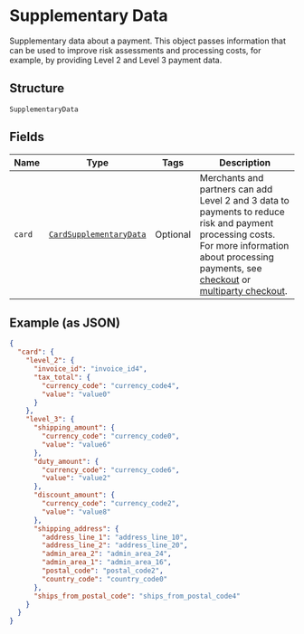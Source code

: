 
# Supplementary Data

Supplementary data about a payment. This object passes information that can be used to improve risk assessments and processing costs, for example, by providing Level 2 and Level 3 payment data.

## Structure

`SupplementaryData`

## Fields

| Name | Type | Tags | Description |
|  --- | --- | --- | --- |
| `card` | [`CardSupplementaryData`](../../doc/models/card-supplementary-data.md) | Optional | Merchants and partners can add Level 2 and 3 data to payments to reduce risk and payment processing costs. For more information about processing payments, see <a href="https://developer.paypal.com/docs/checkout/advanced/processing/">checkout</a> or <a href="https://developer.paypal.com/docs/multiparty/checkout/advanced/processing/">multiparty checkout</a>. |

## Example (as JSON)

```json
{
  "card": {
    "level_2": {
      "invoice_id": "invoice_id4",
      "tax_total": {
        "currency_code": "currency_code4",
        "value": "value0"
      }
    },
    "level_3": {
      "shipping_amount": {
        "currency_code": "currency_code0",
        "value": "value6"
      },
      "duty_amount": {
        "currency_code": "currency_code6",
        "value": "value2"
      },
      "discount_amount": {
        "currency_code": "currency_code2",
        "value": "value8"
      },
      "shipping_address": {
        "address_line_1": "address_line_10",
        "address_line_2": "address_line_20",
        "admin_area_2": "admin_area_24",
        "admin_area_1": "admin_area_16",
        "postal_code": "postal_code2",
        "country_code": "country_code0"
      },
      "ships_from_postal_code": "ships_from_postal_code4"
    }
  }
}
```

